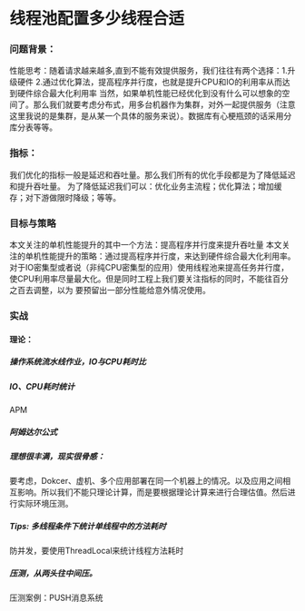 # 线程池配置多少线程合适

### 问题背景：

性能思考：随着请求越来越多,直到不能有效提供服务，我们往往有两个选择：1.升级硬件 2.通过优化算法，提高程序并行度，也就是提升CPU和IO的利用率从而达到硬件综合最大化利用率
当然，如果单机性能已经优化到没有什么可以想象的空间了。那么我们就要考虑分布式，用多台机器作为集群，对外一起提供服务（注意这里我说的是集群，是从某一个具体的服务来说）。数据库有心梗瓶颈的话采用分库分表等等。

### 指标：
我们优化的指标一般是延迟和吞吐量。那么我们所有的优化手段都是为了降低延迟和提升吞吐量。
为了降低延迟我们可以：优化业务主流程；优化算法；增加缓存；对下游做限时降级；等等。


### 目标与策略
本文关注的单机性能提升的其中一个方法：提高程序并行度来提升吞吐量
本文关注的单机性能提升的策略：通过提高程序并行度，来达到硬件综合最大化利用率。对于IO密集型或者说（非纯CPU密集型的应用）使用线程池来提高任务并行度，使CPU利用率尽量最大化。但是同时工程上我们要关注指标的同时，不能往百分之百去调整，以为 要预留出一部分性能给意外情况使用。

### 实战

#### 理论：
##### 操作系统流水线作业，IO与CPU耗时比

##### IO、CPU耗时统计
APM

##### 阿姆达尔公式

##### 理想很丰满，现实很骨感：
要考虑，Dokcer、虚机、多个应用部署在同一个机器上的情况。以及应用之间相互影响。所以我们不能只理论计算，而是要根据理论计算来进行合理估值。然后进行实际环境压测。







##### Tips: 多线程条件下统计单线程中的方法耗时
防并发，要使用ThreadLocal来统计线程方法耗时 

##### 压测，从两头往中间压。
压测案例：PUSH消息系统

